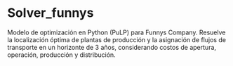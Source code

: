 # Solver_funnys
Modelo de optimización en Python (PuLP) para Funnys Company. Resuelve la localización óptima de plantas de producción y la asignación de flujos de transporte en un horizonte de 3 años, considerando costos de apertura, operación, producción y distribución.
